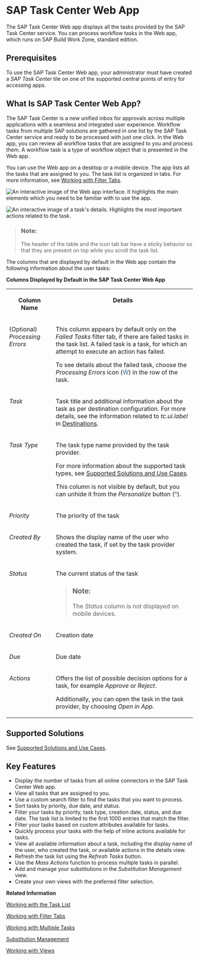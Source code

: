 <!-- loiob572094a8b584a338e80820d25b0df87 -->

<link rel="stylesheet" type="text/css" href="../css/sap-icons.css"/>

# SAP Task Center Web App

The SAP Task Center Web app displays all the tasks provided by the SAP Task Center service. You can process workflow tasks in the Web app, which runs on SAP Build Work Zone, standard edition.



<a name="loiob572094a8b584a338e80820d25b0df87__section_jfk_fkh_tgb"/>

## Prerequisites

To use the SAP Task Center Web app, your administrator must have created a *SAP Task Center* tile on one of the supported central points of entry for accessing apps.



<a name="loiob572094a8b584a338e80820d25b0df87__section_q5k_2kh_tgb"/>

## What Is SAP Task Center Web App?

The SAP Task Center is a new unified inbox for approvals across multiple applications with a seamless and integrated user experience. Workflow tasks from multiple SAP solutions are gathered in one list by the SAP Task Center service and ready to be processed with just one click. In the Web app, you can review all workflow tasks that are assigned to you and process them. A workflow task is a type of workflow object that is presented in the Web app.

You can use the Web app on a desktop or a mobile device. The app lists all the tasks that are assigned to you. The task list is organized in tabs. For more information, see [Working with Filter Tabs](working-with-filter-tabs-df0aec8.md).

![An interactive image of the Web app interface. It highlights the main
							elements which you need to be familiar with to use the app.](images/TaskList_5e151cb.png)

![An interactive image of a task's details. Highlights the most important
							actions related to the task.](images/DetailsView_fd3762c.png)

> ### Note:  
> The header of the table and the icon tab bar have a sticky behavior so that they are present on top while you scroll the task list.

The columns that are displayed by default in the Web app contain the following information about the user tasks:

**Columns Displayed by Default in the SAP Task Center Web App**


<table>
<tr>
<th valign="top">

Column Name

</th>
<th valign="top">

Details

</th>
</tr>
<tr>
<td valign="top">

\(Optional\) *Processing Errors*

</td>
<td valign="top">

This column appears by default only on the *Failed Tasks* filter tab, if there are failed tasks in the task list. A failed task is a task, for which an attempt to execute an action has failed.

To see details about the failed task, choose the *Processing Errors* icon \(<span style="font-size:16px;"><span style="color:#346187;"><span class="SAP-icons-V5"></span></span></span>\) in the row of the task.

</td>
</tr>
<tr>
<td valign="top">

*Task*

</td>
<td valign="top">

Task title and additional information about the task as per destination configuration. For more details, see the information related to *tc.ui.label* in [Destinations](../40-administration/destinations-3470733.md).

</td>
</tr>
<tr>
<td valign="top">

*Task Type*

</td>
<td valign="top">

The task type name provided by the task provider.

For more information about the supported task types, see [Supported Solutions and Use Cases](../10-what-is/supported-solutions-and-use-cases-758209c.md).

This column is not visible by default, but you can unhide it from the *Personalize* button \(<span style="color:#346187;"><span class="SAP-icons-V5"></span></span>\).

</td>
</tr>
<tr>
<td valign="top">

*Priority*

</td>
<td valign="top">

The priority of the task

</td>
</tr>
<tr>
<td valign="top">

*Created By*

</td>
<td valign="top">

Shows the display name of the user who created the task, if set by the task provider system.

</td>
</tr>
<tr>
<td valign="top">

*Status*

</td>
<td valign="top">

The current status of the task

> ### Note:  
> The *Status* column is not displayed on mobile devices.



</td>
</tr>
<tr>
<td valign="top">

*Created On*

</td>
<td valign="top">

Creation date

</td>
</tr>
<tr>
<td valign="top">

*Due*

</td>
<td valign="top">

Due date

</td>
</tr>
<tr>
<td valign="top">

*Actions*

</td>
<td valign="top">

Offers the list of possible decision options for a task, for example *Approve* or *Reject*.

Additionally, you can open the task in the task provider, by choosing *Open in App*.

</td>
</tr>
</table>



<a name="loiob572094a8b584a338e80820d25b0df87__section_rpf_wpl_rpb"/>

## Supported Solutions

See [Supported Solutions and Use Cases](../10-what-is/supported-solutions-and-use-cases-758209c.md).



<a name="loiob572094a8b584a338e80820d25b0df87__section_apl_psc_zz"/>

## Key Features

-   Display the number of tasks from all online connectors in the SAP Task Center Web app.
-   View all tasks that are assigned to you.
-   Use a custom search filter to find the tasks that you want to process.
-   Sort tasks by priority, due date, and status.
-   Filter your tasks by priority, task type, creation date, status, and due date. The task list is limited to the first 1000 entries that match the filter.
-   Filter your tasks based on custom attributes available for tasks.
-   Quickly process your tasks with the help of inline actions available for tasks.
-   View all available information about a task, including the display name of the user, who created the task, or available actions in the details view.
-   Refresh the task list using the *Refresh Tasks* button.
-   Use the *Mass Actions* function to process multiple tasks in parallel.
-   Add and manage your substitutions in the *Substitution Management* view.
-   Create your own views with the preferred filter selection.

**Related Information**  


[Working with the Task List](working-with-the-task-list-fe4a8b3.md "In the SAP Task Center Web app, you can search for a specific task in the task list, and filter or sort your user tasks by predefined criteria. You can also refresh the task list and personalize the table columns.")

[Working with Filter Tabs](working-with-filter-tabs-df0aec8.md "Filter tabs organize your tasks in prefiltered semantic groups for better efficiency.")

[Working with Multiple Tasks](working-with-multiple-tasks-9f8ef8e.md "You can process multiple tasks at once, by using the Mass Actions functionality.")

[Substitution Management](substitution-management-bef9b2d.md "Use Substitution Management to view and maintain your substitutions.")

[Working with Views](working-with-views-b446cc8.md "Create, store, access your customized search filters in views to easily access the tasks you would like to work on.")

